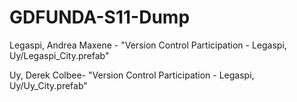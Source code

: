 # GDFUNDA-S11-Dump
Legaspi, Andrea Maxene - "Version Control Participation - Legaspi, Uy/Legaspi_City.prefab"

Uy, Derek Colbee- "Version Control Participation - Legaspi, Uy/Uy_City.prefab"
